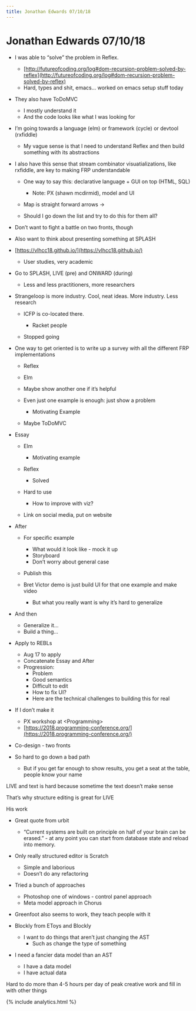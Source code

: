 ```yaml
---
title: Jonathan Edwards 07/10/18
---
```


# Jonathan Edwards 07/10/18

- I was able to “solve” the problem in Reflex. 
    - [http://futureofcoding.org/log#dom-recursion-problem-solved-by-reflex](http://futureofcoding.org/log#dom-recursion-problem-solved-by-reflex) 
    - Hard, types and shit, emacs... worked on emacs setup stuff today 

- They also have ToDoMVC 
    - I mostly understand it 
    - And the code looks like what I was looking for 

- I’m going towards a language (elm) or framework (cycle) or devtool (rxfiddle) 
    - My vague sense is that I need to understand Reflex and then build something with its abstractions 

- I also have this sense that stream combinator visuatializations, like rxfiddle, are key to making FRP understandable 
    - One way to say this: declarative language + GUI on top (HTML, SQL) 
        - Note: PX (shawn mcdirmid), model and UI 

    - Map is straight forward arrows -&gt; 
    - Should I go down the list and try to do this for them all? 

- Don’t want to fight a battle on two fronts, though 
- Also want to think about presenting something at SPLASH 
  
  

- [https://vlhcc18.github.io/](https://vlhcc18.github.io/) 
    - User studies, very academic 

- Go to SPLASH, LIVE (pre) and ONWARD (during) 
    - Less and less practitioners, more researchers 

- Strangeloop is more industry. Cool, neat ideas. More industry. Less research 
    - ICFP is co-located there. 
        - Racket people 

    - Stopped going 

- One way to get oriented is to write up a survey with all the different FRP implementations 
    - Reflex 
    - Elm 
    - Maybe show another one if it’s helpful 
    - Even just one example is enough: just show a problem 
        - Motivating Example 

    - Maybe ToDoMVC 

- Essay 
    - Elm  
        - Motivating example 

    - Reflex  
        - Solved 

    - Hard to use 
        - How to improve with viz? 

    - Link on social media, put on website 

- After 
    - For specific example 
        - What would it look like - mock it up 
        - Storyboard 
        - Don’t worry about general case 

    - Publish this 
    - Bret Victor demo is just build UI for that one example and make video 
        - But what you really want is why it’s hard to generalize 

- And then 
    - Generalize it... 
    - Build a thing... 

- Apply to REBLs 
    - Aug 17 to apply 
    - Concatenate Essay and After 
    - Progression: 
        - Problem 
        - Good semantics 
        - Difficult to edit 
        - How to fix UI? 
        - Here are the technical challenges to building this for real 

- If I don’t make it 
    - PX workshop at &lt;Programming&gt; 
    - [https://2018.programming-conference.org/](https://2018.programming-conference.org/) 

- Co-design - two fronts 
- So hard to go down a bad path 
    - But if you get far enough to show results, you get a seat at the table, people know your name 

  

LIVE and text is hard because sometime the text doesn’t make sense

That’s why structure editing is great for LIVE

  

His work 

- Great quote from urbit 
    - “Current systems are built on principle on half of your brain can be erased.” - at any point you can start from database state and reload into memory. 

- Only really structured editor is Scratch 
    - Simple and laborious 
    - Doesn’t do any refactoring 

- Tried a bunch of approaches 
    - Photoshop one of windows - control panel approach 
    - Meta model approach in Chorus 

- Greenfoot also seems to work, they teach people with it 
- Blockly from EToys and Blockly 
    - I want to do things that aren’t just changing the AST 
        - Such as change the type of something 

- I need a fancier data model than an AST 
    - I have a data model 
    - I have actual data 

  

Hard to do more than 4-5 hours per day of peak creative work and fill in with other things

{% include analytics.html %}
